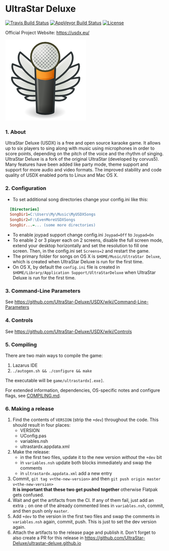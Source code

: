 # UltraStar Deluxe

[![Travis Build Status](https://travis-ci.org/UltraStar-Deluxe/USDX.svg?branch=master)](https://travis-ci.org/UltraStar-Deluxe/USDX)
[![AppVeyor Build Status](https://ci.appveyor.com/api/projects/status/github/UltraStar-Deluxe/USDX?branch=master&svg=true)](https://ci.appveyor.com/project/basisbit/usdx/branch/master)
[![License](https://img.shields.io/badge/license-GPLv2-blue.svg)](LICENSE)

Official Project Website: https://usdx.eu/

![UltraStar Deluxe Logo](https://github.com/UltraStar-Deluxe/USDX/blob/master/icons/ultrastardx-icon_256.png)


### 1. About
UltraStar Deluxe (USDX) is a free and open source karaoke game. It allows up to six players to sing along with music using microphones in order to score points, depending on the pitch of the voice and the rhythm of singing.
UltraStar Deluxe is a fork of the original UltraStar (developed by corvus5).
Many features have been added like party mode, theme support and support for more audio and video formats.
The improved stability and code quality of USDX enabled ports to Linux and Mac OS X.

### 2. Configuration
- To set additional song directories change your config.ini like this:
```ini
  [Directories]
  SongDir1=C:\Users\My\Music\MyUSDXSongs
  SongDir2=F:\EvenMoreUSDXSongs
  SongDir...=... (some more directories)
```
- To enable joypad support change config.ini `Joypad=Off` to `Joypad=On`
- To enable 2 or 3 player each on 2 screens, disable the full screen mode, extend your desktop horizontally and set the resolution to fill one screen. Then, in the config.ini set `Screens=2` and restart the game.
- The primary folder for songs on OS X is `$HOME/Music/UltraStar Deluxe`, which is created when UltraStar Deluxe is run for the first time.
- On OS X, by default the `config.ini` file is created in `$HOME/Library/Application Support/UltraStarDeluxe` when UltraStar Deluxe is run for the first time.

### 3. Command-Line Parameters
See https://github.com/UltraStar-Deluxe/USDX/wiki/Command-Line-Parameters

### 4. Controls
See https://github.com/UltraStar-Deluxe/USDX/wiki/Controls

### 5. Compiling
There are two main ways to compile the game:

1. Lazarus IDE
2. `./autogen.sh && ./configure && make`

The executable will be `game/ultrastardx[.exe]`.

For extended information, dependencies, OS-specific notes and configure flags, see [COMPILING.md](COMPILING.md).

### 6. Making a release
1. Find the contents of `VERSION` (strip the `+dev`) throughout the code.
    This should result in four places:
    * VERSION
    * UConfig.pas
    * variables.nsh
    * ultrastardx.appdata.xml
2. Make the release:
    * in the first two files, update it to the new version _without_ the `+dev` bit
    * in `variables.nsh` update both blocks immediately and swap the comments
    * in `ultrastardx.appdata.xml` add a new entry
3. Commit, `git tag v<the-new-version>` and then `git push origin master v<the-new-version>`\
    __It is important that these two get pushed together__ otherwise Flatpak gets confused.
4. Wait and get the artifacts from the CI.
    If any of them fail, just add an extra `;` on one of the already commented lines in `variables.nsh`, commit, and then push only `master`.
5. Add `+dev` to the version in the first two files and swap the comments in `variables.nsh` again, commit, push.
    This is just to set the dev version again.
6. Attach the artifacts to the release page and publish it.
    Don't forget to also create a PR for this release in
    https://github.com/UltraStar-Deluxe/ultrastar-deluxe.github.io
